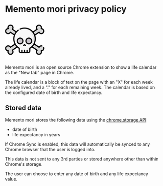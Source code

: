 #  Memento mori privacy policy

![Mememnto mori logo](https://github.com/shanebell/memento-mori/raw/main/public/memento-mori-128x128.png)

Memento mori is an open source Chrome extension to show a life calendar as the "New tab" page in Chrome.

The life calendar is a block of text on the page with an "X" for each week already lived, and a "." for each remaining week. 
The calendar is based on the configured date of birth and life expectancy.

## Stored data

Memento mori stores the following data using the [chrome.storage API](https://developer.chrome.com/docs/extensions/reference/storage/) 

- date of birth
- life expectancy in years 

If Chrome Sync is enabled, this data will automatically be synced to any Chrome browser that the user is logged into.

This data is not sent to any 3rd parties or stored anywhere other than within Chrome's storage.

The user can choose to enter any date of birth and any life expectancy value.